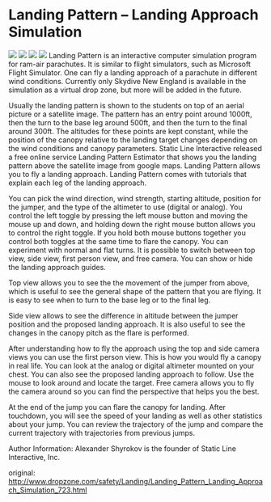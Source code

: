 #  Landing Pattern – Landing Approach Simulation

![](http://www.dropzone.com/cgi-bin/safety/jump.cgi?ID=723&view=Photo1)
![](http://www.dropzone.com/cgi-bin/safety/jump.cgi?ID=723&view=Photo2)
![](http://www.dropzone.com/cgi-bin/safety/jump.cgi?ID=723&view=Photo3)
![](http://www.dropzone.com/cgi-bin/safety/jump.cgi?ID=723&view=Photo4)
Landing Pattern is an interactive computer simulation program for ram-air parachutes. It is similar to flight simulators, such as Microsoft Flight Simulator. One can fly a landing approach of a parachute in different wind conditions. Currently only Skydive New England is available in the simulation as a virtual drop zone, but more will be added in the future.

Usually the landing pattern is shown to the students on top of an aerial picture or a satellite image. The pattern has an entry point around 1000ft, then the turn to the base leg around 500ft, and then the turn to the final around 300ft. The altitudes for these points are kept constant, while the position of the canopy relative to the landing target changes depending on the wind conditions and canopy parameters. Static Line Interactive released a free online service Landing Pattern Estimator that shows you the landing pattern above the satellite image from google maps. Landing Pattern allows you to fly a landing approach. Landing Pattern comes with tutorials that explain each leg of the landing approach.

You can pick the wind direction, wind strength, starting altitude, position for the jumper, and the type of the altimeter to use (digital or analog). You control the left toggle by pressing the left mouse button and moving the mouse up and down, and holding down the right mouse button allows you to control the right toggle. If you hold both mouse buttons together you control both toggles at the same time to flare the canopy. You can experiment with normal and flat turns. It is possible to switch between top view, side view, first person view, and free camera. You can show or hide the landing approach guides.

Top view allows you to see the the movement of the jumper from above, which is useful to see the general shape of the pattern that you are flying. It is easy to see when to turn to the base leg or to the final leg.

Side view allows to see the difference in altitude between the jumper position and the proposed landing approach. It is also useful to see the changes in the canopy pitch as the flare is performed.

After understanding how to fly the approach using the top and side camera views you can use the first person view. This is how you would fly a canopy in real life. You can look at the analog or digital altimeter mounted on your chest. You can also see the proposed landing approach to follow. Use the mouse to look around and locate the target. Free camera allows you to fly the camera around so you can find the perspective that helps you the best.

At the end of the jump you can flare the canopy for landing. After touchdown, you will see the speed of your landing as well as other statistics about your jump. You can review the trajectory of the jump and compare the current trajectory with trajectories from previous jumps.

Author Information:
Alexander Shyrokov is the founder of Static Line Interactive, Inc.

original: http://www.dropzone.com/safety/Landing/Landing_Pattern_Landing_Approach_Simulation_723.html
